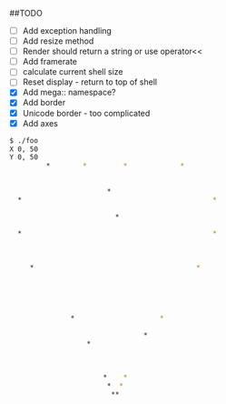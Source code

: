 ##TODO
- [ ] Add exception handling
- [ ] Add resize method
- [ ] Render should return a string or use operator<<
- [ ] Add framerate
- [ ] calculate current shell size 
- [ ] Reset display - return to top of shell
- [x] Add mega:: namespace?
- [x] Add border
- [x] Unicode border - too complicated
- [x] Add axes

```bash
$ ./foo
X 0, 50
Y 0, 50
         *        *         *             *        
                                                   
                                                   
                        *                          
  *                                               *
                                                   
                          *                        
                                                   
  *                                               *
                                                   
                                                   
                                                   
     *                                        *    
                                                   
                                                   
                                                   
                                                   
                                                   
               *                     *             
                                                   
                                 *                 
                   *                               
                                                   
                                                   
                                                   
                       *    *                      
                        *  *                       
                         **
```
